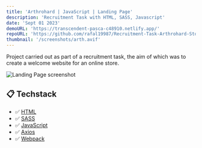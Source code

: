```yaml
---
title: 'Arthrohard | JavaScript | Landing Page'
description: 'Recruitment Task with HTML, SASS, Javascript'
date: 'Sept 01 2023'
demoURL: 'https://transcendent-pasca-c48910.netlify.app/'
repoURL: 'https://github.com/rafal19987/Recruitment-Task-Arthrohard-Store-Website-HTML-SASS-JavaScript-Axios-Vite'
thumbnail: '/screenshots/arth.avif'
---
```


Project carried out as part of a recruitment task, the aim of which was to create a welcome website for an online store.

![Landing Page screenshot](/screenshots/arth.avif)

## 📋 Techstack

- ✅ [HTML](https://www.w3schools.com/html/)
- ✅ [SASS](https://sass-lang.com/)
- ✅ [JavaScript](https://www.w3schools.com/js/)
- ✅ [Axios](https://axios-http.com/docs/intro)
- ✅ [Webpack](https://webpack.js.org/)
